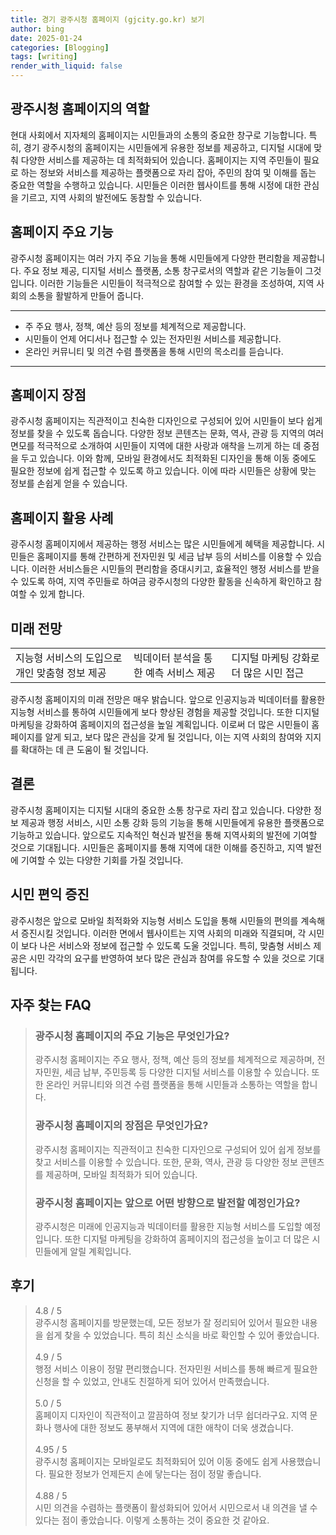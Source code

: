 ```yaml
---
title: 경기 광주시청 홈페이지 (gjcity.go.kr) 보기
author: bing
date: 2025-01-24
categories: [Blogging]
tags: [writing]
render_with_liquid: false
---
```



<h2 id='광주시청 홈페이지의 역할'>광주시청 홈페이지의 역할</h2>

<p>현대 사회에서 지자체의 홈페이지는 시민들과의 소통의 중요한 창구로 기능합니다. 특히, 경기 광주시청의 홈페이지는 시민들에게 유용한 정보를 제공하고, 디지털 시대에 맞춰 다양한 서비스를 제공하는 데 최적화되어 있습니다. 홈페이지는 지역 주민들이 필요로 하는 정보와 서비스를 제공하는 플랫폼으로 자리 잡아, 주민의 참여 및 이해를 돕는 중요한 역할을 수행하고 있습니다. 시민들은 이러한 웹사이트를 통해 시정에 대한 관심을 기르고, 지역 사회의 발전에도 동참할 수 있습니다.</p>

<h2 id='홈페이지 주요 기능'>홈페이지 주요 기능</h2>

<p>광주시청 홈페이지는 여러 가지 주요 기능을 통해 시민들에게 다양한 편리함을 제공합니다. 주요 정보 제공, 디지털 서비스 플랫폼, 소통 창구로서의 역할과 같은 기능들이 그것입니다. 이러한 기능들은 시민들이 적극적으로 참여할 수 있는 환경을 조성하여, 지역 사회의 소통을 활발하게 만들어 줍니다.</p>

<hr />

<ul>
    <li>주 주요 행사, 정책, 예산 등의 정보를 체계적으로 제공합니다.</li>
    <li>시민들이 언제 어디서나 접근할 수 있는 전자민원 서비스를 제공합니다.</li>
    <li>온라인 커뮤니티 및 의견 수렴 플랫폼을 통해 시민의 목소리를 듣습니다.</li>
</ul>

<hr />

<h2 id='홈페이지 장점'>홈페이지 장점</h2>

<p>광주시청 홈페이지는 직관적이고 친숙한 디자인으로 구성되어 있어 시민들이 보다 쉽게 정보를 찾을 수 있도록 돕습니다. 다양한 정보 콘텐츠는 문화, 역사, 관광 등 지역의 여러 면모를 적극적으로 소개하여 시민들이 지역에 대한 사랑과 애착을 느끼게 하는 데 중점을 두고 있습니다. 이와 함께, 모바일 환경에서도 최적화된 디자인을 통해 이동 중에도 필요한 정보에 쉽게 접근할 수 있도록 하고 있습니다. 이에 따라 시민들은 상황에 맞는 정보를 손쉽게 얻을 수 있습니다.</p>

<h2 id='홈페이지 활용 사례'>홈페이지 활용 사례</h2>

<p>광주시청 홈페이지에서 제공하는 행정 서비스는 많은 시민들에게 혜택을 제공합니다. 시민들은 홈페이지를 통해 간편하게 전자민원 및 세금 납부 등의 서비스를 이용할 수 있습니다. 이러한 서비스들은 시민들의 편리함을 증대시키고, 효율적인 행정 서비스를 받을 수 있도록 하여, 지역 주민들로 하여금 광주시청의 다양한 활동을 신속하게 확인하고 참여할 수 있게 합니다.</p>

<h2 id='미래 전망'>미래 전망</h2>

<table>
    <tr>
        <td>지능형 서비스의 도입으로 개인 맞춤형 정보 제공</td>
        <td>빅데이터 분석을 통한 예측 서비스 제공</td>
        <td>디지털 마케팅 강화로 더 많은 시민 접근</td>
    </tr>
</table>

<p>광주시청 홈페이지의 미래 전망은 매우 밝습니다. 앞으로 인공지능과 빅데이터를 활용한 지능형 서비스를 통하여 시민들에게 보다 향상된 경험을 제공할 것입니다. 또한 디지털 마케팅을 강화하여 홈페이지의 접근성을 높일 계획입니다. 이로써 더 많은 시민들이 홈페이지를 알게 되고, 보다 많은 관심을 갖게 될 것입니다, 이는 지역 사회의 참여와 지지를 확대하는 데 큰 도움이 될 것입니다.</p>

<h2 id='결론'>결론</h2>

<p>광주시청 홈페이지는 디지털 시대의 중요한 소통 창구로 자리 잡고 있습니다. 다양한 정보 제공과 행정 서비스, 시민 소통 강화 등의 기능을 통해 시민들에게 유용한 플랫폼으로 기능하고 있습니다. 앞으로도 지속적인 혁신과 발전을 통해 지역사회의 발전에 기여할 것으로 기대됩니다. 시민들은 홈페이지를 통해 지역에 대한 이해를 증진하고, 지역 발전에 기여할 수 있는 다양한 기회를 가질 것입니다.</p>

<h2 id='시민 편익 증진'>시민 편익 증진</h2>

<p>광주시청은 앞으로 모바일 최적화와 지능형 서비스 도입을 통해 시민들의 편의를 계속해서 증진시킬 것입니다. 이러한 면에서 웹사이트는 지역 사회의 미래와 직결되며, 각 시민이 보다 나은 서비스와 정보에 접근할 수 있도록 도울 것입니다. 특히, 맞춤형 서비스 제공은 시민 각각의 요구를 반영하여 보다 많은 관심과 참여를 유도할 수 있을 것으로 기대됩니다.</p>


<h2 id='자주_찾는_FAQ'>자주 찾는 FAQ</h2>
<div itemscope="" itemtype="https://schema.org/FAQPage"> 
<blockquote> 
<div itemscope="" itemprop="mainEntity" itemtype="https://schema.org/Question"> 
<h3 itemprop="name">광주시청 홈페이지의 주요 기능은 무엇인가요?</h3> 
<div itemscope="" itemprop="acceptedAnswer" itemtype="https://schema.org/Answer"> 
<span itemprop="text"> 
<p>광주시청 홈페이지는 주요 행사, 정책, 예산 등의 정보를 체계적으로 제공하며, 전자민원, 세금 납부, 주민등록 등 다양한 디지털 서비스를 이용할 수 있습니다. 또한 온라인 커뮤니티와 의견 수렴 플랫폼을 통해 시민들과 소통하는 역할을 합니다.</p> 
</span> 
</div> 
</div> 

<div itemscope="" itemprop="mainEntity" itemtype="https://schema.org/Question"> 
<h3 itemprop="name">광주시청 홈페이지의 장점은 무엇인가요?</h3> 
<div itemscope="" itemprop="acceptedAnswer" itemtype="https://schema.org/Answer"> 
<span itemprop="text"> 
<p>광주시청 홈페이지는 직관적이고 친숙한 디자인으로 구성되어 있어 쉽게 정보를 찾고 서비스를 이용할 수 있습니다. 또한, 문화, 역사, 관광 등 다양한 정보 콘텐츠를 제공하며, 모바일 최적화가 되어 있습니다.</p> 
</span> 
</div> 
</div> 

<div itemscope="" itemprop="mainEntity" itemtype="https://schema.org/Question"> 
<h3 itemprop="name">광주시청 홈페이지는 앞으로 어떤 방향으로 발전할 예정인가요?</h3> 
<div itemscope="" itemprop="acceptedAnswer" itemtype="https://schema.org/Answer"> 
<span itemprop="text"> 
<p>광주시청은 미래에 인공지능과 빅데이터를 활용한 지능형 서비스를 도입할 예정입니다. 또한 디지털 마케팅을 강화하여 홈페이지의 접근성을 높이고 더 많은 시민들에게 알릴 계획입니다.</p> 
</span> 
</div> 
</div> 
</blockquote> 
</div>
<h2 id='후기'>후기</h2>
<div itemscope itemtype="https://schema.org/Product">
  <blockquote>
  <div itemprop="review" itemscope itemtype="https://schema.org/Review">
      <div itemprop="reviewRating" itemscope itemtype="https://schema.org/Rating"> <span itemprop="ratingValue">4.8</span> / <span itemprop="bestRating">5</span> </div>
      <span itemprop="reviewBody">광주시청 홈페이지를 방문했는데, 모든 정보가 잘 정리되어 있어서 필요한 내용을 쉽게 찾을 수 있었습니다. 특히 최신 소식을 바로 확인할 수 있어 좋았습니다.</span>
  </div>
  <br>
  <div itemprop="review" itemscope itemtype="https://schema.org/Review">
      <div itemprop="reviewRating" itemscope itemtype="https://schema.org/Rating"> <span itemprop="ratingValue">4.9</span> / <span itemprop="bestRating">5</span> </div>
      <span itemprop="reviewBody">행정 서비스 이용이 정말 편리했습니다. 전자민원 서비스를 통해 빠르게 필요한 신청을 할 수 있었고, 안내도 친절하게 되어 있어서 만족했습니다.</span>
  </div>
  <br>
  <div itemprop="review" itemscope itemtype="https://schema.org/Review">
      <div itemprop="reviewRating" itemscope itemtype="https://schema.org/Rating"> <span itemprop="ratingValue">5.0</span> / <span itemprop="bestRating">5</span> </div>
      <span itemprop="reviewBody">홈페이지 디자인이 직관적이고 깔끔하여 정보 찾기가 너무 쉽더라구요. 지역 문화나 행사에 대한 정보도 풍부해서 지역에 대한 애착이 더욱 생겼습니다.</span>
  </div>
  <br>
  <div itemprop="review" itemscope itemtype="https://schema.org/Review">
      <div itemprop="reviewRating" itemscope itemtype="https://schema.org/Rating"> <span itemprop="ratingValue">4.95</span> / <span itemprop="bestRating">5</span> </div>
      <span itemprop="reviewBody">광주시청 홈페이지는 모바일로도 최적화되어 있어 이동 중에도 쉽게 사용했습니다. 필요한 정보가 언제든지 손에 닿는다는 점이 정말 좋습니다.</span>
  </div>
  <br>
  <div itemprop="review" itemscope itemtype="https://schema.org/Review">
      <div itemprop="reviewRating" itemscope itemtype="https://schema.org/Rating"> <span itemprop="ratingValue">4.88</span> / <span itemprop="bestRating">5</span> </div>
      <span itemprop="reviewBody">시민 의견을 수렴하는 플랫폼이 활성화되어 있어서 시민으로서 내 의견을 낼 수 있다는 점이 좋았습니다. 이렇게 소통하는 것이 중요한 것 같아요.</span>
  </div>
  </blockquote>
</div>
